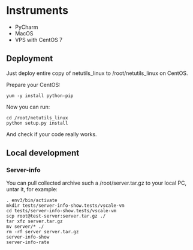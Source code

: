 # Instruments

- PyCharm
- MacOS
- VPS with CentOS 7

## Deployment

Just deploy entire copy of netutils_linux to /root/netutils_linux on CentOS.

Prepare your CentOS:

```
yum -y install python-pip
```

Now you can run:

```
cd /root/netutils_linux
python setup.py install
```

And check if your code really works.

## Local development

### Server-info

You can pull collected archive such a /root/server.tar.gz to your local PC, untar it, for example:

```
. env3/bin/activate
mkdir tests/server-info-show.tests/vscale-vm
cd tests/server-info-show.tests/vscale-vm
scp root@test-server:server.tar.gz ./
tar xfz server.tar.gz
mv server/* ./
rm -rf server server.tar.gz
server-info-show
server-info-rate
```
